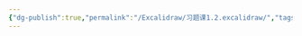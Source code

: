 ```yaml
---
{"dg-publish":true,"permalink":"/Excalidraw/习题课1.2.excalidraw/","tags":["excalidraw"]}
---
```

<style> .container {font-family: sans-serif; text-align: center;} .button-wrapper button {z-index: 1;height: 40px; width: 100px; margin: 10px;padding: 5px;} .excalidraw .App-menu_top .buttonList { display: flex;} .excalidraw-wrapper { height: 800px; margin: 50px; position: relative;} :root[dir="ltr"] .excalidraw .layer-ui__wrapper .zen-mode-transition.App-menu_bottom--transition-left {transform: none;} </style><script src="https://cdn.jsdelivr.net/npm/react@17/umd/react.production.min.js"></script><script src="https://cdn.jsdelivr.net/npm/react-dom@17/umd/react-dom.production.min.js"></script><script type="text/javascript" src="https://cdn.jsdelivr.net/npm/@excalidraw/excalidraw@0/dist/excalidraw.production.min.js"></script><div id="习题课12.excalidraw.md"></div><script>(function(){const InitialData={"type":"excalidraw","version":2,"source":"https://github.com/zsviczian/obsidian-excalidraw-plugin/releases/tag/2.6.7","elements":[{"id":"ZNHbPa1zD4qJHrlQdlm1f","type":"arrow","x":-236.83461709371284,"y":33.662498474121094,"width":461.37942883918754,"height":0,"angle":0,"strokeColor":"#1e1e1e","backgroundColor":"transparent","fillStyle":"solid","strokeWidth":1,"strokeStyle":"solid","roughness":0,"opacity":100,"groupIds":[],"frameId":null,"index":"a0","roundness":{"type":2},"seed":2106283945,"version":100,"versionNonce":841487529,"isDeleted":false,"boundElements":null,"updated":1740568443661,"link":null,"locked":false,"points":[[0,0],[461.37942883918754,0]],"lastCommittedPoint":null,"startBinding":null,"endBinding":null,"startArrowhead":null,"endArrowhead":"arrow","elbowed":false},{"id":"gBevXA5H1Rsdol3jhB3o0","type":"arrow","x":-4.684920954940255,"y":233.05047697204392,"width":2.3092638912203256e-14,"height":372.26436707487386,"angle":0,"strokeColor":"#1e1e1e","backgroundColor":"transparent","fillStyle":"solid","strokeWidth":1,"strokeStyle":"solid","roughness":0,"opacity":100,"groupIds":[],"frameId":null,"index":"a3","roundness":{"type":2},"seed":919621257,"version":77,"versionNonce":119143719,"isDeleted":false,"boundElements":null,"updated":1740568469937,"link":null,"locked":false,"points":[[0,0],[2.3092638912203256e-14,-372.26436707487386]],"lastCommittedPoint":null,"startBinding":null,"endBinding":null,"startArrowhead":null,"endArrowhead":"arrow","elbowed":false},{"id":"gg-YPsnn0AkoRn6SL4xVB","type":"line","x":-102.83157879448251,"y":133.12158642760255,"width":313.219807278798,"height":313.21980727879793,"angle":0,"strokeColor":"#1e1e1e","backgroundColor":"transparent","fillStyle":"solid","strokeWidth":1,"strokeStyle":"solid","roughness":0,"opacity":100,"groupIds":[],"frameId":null,"index":"a4","roundness":{"type":2},"seed":1246215785,"version":65,"versionNonce":744613287,"isDeleted":false,"boundElements":null,"updated":1740568497160,"link":null,"locked":false,"points":[[0,0],[313.219807278798,-313.21980727879793]],"lastCommittedPoint":null,"startBinding":null,"endBinding":null,"startArrowhead":null,"endArrowhead":null},{"id":"B7xsBLkH7gr9NlAv3GlkQ","type":"line","x":130.7727317991446,"y":-137.17791790766466,"width":0,"height":334.188487631405,"angle":0,"strokeColor":"#1e1e1e","backgroundColor":"transparent","fillStyle":"solid","strokeWidth":1,"strokeStyle":"solid","roughness":0,"opacity":100,"groupIds":[],"frameId":null,"index":"a5","roundness":{"type":2},"seed":624906217,"version":84,"versionNonce":775842025,"isDeleted":false,"boundElements":null,"updated":1740568489054,"link":null,"locked":false,"points":[[0,0],[0,334.188487631405]],"lastCommittedPoint":null,"startBinding":null,"endBinding":null,"startArrowhead":null,"endArrowhead":null},{"id":"hhifS29GlPtd-hfK9r-Eg","type":"line","x":-230.28190214008964,"y":-17.91850075239836,"width":466.5533346939176,"height":0,"angle":0,"strokeColor":"#1e1e1e","backgroundColor":"transparent","fillStyle":"solid","strokeWidth":1,"strokeStyle":"solid","roughness":0,"opacity":100,"groupIds":[],"frameId":null,"index":"a6","roundness":{"type":2},"seed":1883337545,"version":72,"versionNonce":1901165319,"isDeleted":false,"boundElements":null,"updated":1740568460793,"link":null,"locked":false,"points":[[0,0],[466.5533346939176,0]],"lastCommittedPoint":null,"startBinding":null,"endBinding":null,"startArrowhead":null,"endArrowhead":null},{"id":"JhorvVoW","type":"text","x":-80.87998120018261,"y":-52.64788500727633,"width":46.139984130859375,"height":25,"angle":0,"strokeColor":"#1e1e1e","backgroundColor":"transparent","fillStyle":"solid","strokeWidth":1,"strokeStyle":"solid","roughness":0,"opacity":100,"groupIds":[],"frameId":null,"index":"a7","roundness":null,"seed":1390630857,"version":21,"versionNonce":373312231,"isDeleted":false,"boundElements":null,"updated":1740568469590,"link":null,"locked":false,"text":"y = 1","rawText":"y = 1","fontSize":20,"fontFamily":5,"textAlign":"left","verticalAlign":"top","containerId":null,"originalText":"y = 1","autoResize":true,"lineHeight":1.25},{"id":"7GXRVGxP","type":"text","x":225.78704863343273,"y":-190.91017302838742,"width":49.59999084472656,"height":25,"angle":0,"strokeColor":"#1e1e1e","backgroundColor":"transparent","fillStyle":"solid","strokeWidth":1,"strokeStyle":"solid","roughness":0,"opacity":100,"groupIds":[],"frameId":null,"index":"a8","roundness":null,"seed":2141359017,"version":10,"versionNonce":2012832647,"isDeleted":false,"boundElements":null,"updated":1740568475709,"link":null,"locked":false,"text":"y = x","rawText":"y = x","fontSize":20,"fontFamily":5,"textAlign":"left","verticalAlign":"top","containerId":null,"originalText":"y = x","autoResize":true,"lineHeight":1.25},{"id":"bUn4YdZn","type":"text","x":107.182917971503,"y":212.73708311277352,"width":52.81999206542969,"height":25,"angle":0,"strokeColor":"#1e1e1e","backgroundColor":"transparent","fillStyle":"solid","strokeWidth":1,"strokeStyle":"solid","roughness":0,"opacity":100,"groupIds":[],"frameId":null,"index":"a9","roundness":null,"seed":1680099145,"version":76,"versionNonce":435878345,"isDeleted":false,"boundElements":null,"updated":1740568483755,"link":null,"locked":false,"text":"x = 2","rawText":"x = 2","fontSize":20,"fontFamily":5,"textAlign":"left","verticalAlign":"top","containerId":null,"originalText":"x = 2","autoResize":true,"lineHeight":1.25},{"id":"GVhDOD9GWWjOZsh1TDMQJ","type":"arrow","x":-88.39996337890625,"y":34.46251678466797,"width":185.20001220703125,"height":185.20001220703125,"angle":0,"strokeColor":"#1e1e1e","backgroundColor":"transparent","fillStyle":"solid","strokeWidth":1,"strokeStyle":"solid","roughness":0,"opacity":100,"groupIds":[],"frameId":null,"index":"a1","roundness":{"type":2},"seed":1629695113,"version":21,"versionNonce":416394153,"isDeleted":true,"boundElements":null,"updated":1740568430572,"link":null,"locked":false,"points":[[0,0],[-185.20001220703125,185.20001220703125]],"lastCommittedPoint":null,"startBinding":null,"endBinding":null,"startArrowhead":null,"endArrowhead":"arrow","elbowed":false},{"id":"Sqni-qEY_ae5SoADdjUSd","type":"arrow","x":-102,"y":-35.13751983642578,"width":45.5999755859375,"height":298.3999786376953,"angle":0,"strokeColor":"#1e1e1e","backgroundColor":"transparent","fillStyle":"solid","strokeWidth":1,"strokeStyle":"solid","roughness":0,"opacity":100,"groupIds":[],"frameId":null,"index":"a2","roundness":{"type":2},"seed":202182279,"version":119,"versionNonce":591869417,"isDeleted":true,"boundElements":null,"updated":1740568421173,"link":null,"locked":false,"points":[[0,0],[-15.20001220703125,64.79998779296875],[-45.5999755859375,-233.59999084472656]],"lastCommittedPoint":[-15.20001220703125,64.79998779296875],"startBinding":null,"endBinding":null,"startArrowhead":null,"endArrowhead":"arrow","elbowed":false}],"appState":{"theme":"dark","viewBackgroundColor":"#ffffff","currentItemStrokeColor":"#1e1e1e","currentItemBackgroundColor":"transparent","currentItemFillStyle":"solid","currentItemStrokeWidth":1,"currentItemStrokeStyle":"solid","currentItemRoughness":0,"currentItemOpacity":100,"currentItemFontFamily":5,"currentItemFontSize":20,"currentItemTextAlign":"left","currentItemStartArrowhead":null,"currentItemEndArrowhead":"arrow","currentItemArrowType":"round","scrollX":488.95031493571435,"scrollY":317.47995905429593,"zoom":{"value":1.220868},"currentItemRoundness":"round","gridSize":20,"gridStep":5,"gridModeEnabled":false,"gridColor":{"Bold":"rgba(217, 217, 217, 0.5)","Regular":"rgba(230, 230, 230, 0.5)"},"currentStrokeOptions":null,"frameRendering":{"enabled":true,"clip":true,"name":true,"outline":true},"objectsSnapModeEnabled":false,"activeTool":{"type":"selection","customType":null,"locked":false,"lastActiveTool":null}},"files":{}};InitialData.scrollToContent=true;App=()=>{const e=React.useRef(null),t=React.useRef(null),[n,i]=React.useState({width:void 0,height:void 0});return React.useEffect(()=>{i({width:t.current.getBoundingClientRect().width,height:t.current.getBoundingClientRect().height});const e=()=>{i({width:t.current.getBoundingClientRect().width,height:t.current.getBoundingClientRect().height})};return window.addEventListener("resize",e),()=>window.removeEventListener("resize",e)},[t]),React.createElement(React.Fragment,null,React.createElement("div",{className:"excalidraw-wrapper",ref:t},React.createElement(ExcalidrawLib.Excalidraw,{ref:e,width:n.width,height:n.height,initialData:InitialData,viewModeEnabled:!0,zenModeEnabled:!0,gridModeEnabled:!1})))},excalidrawWrapper=document.getElementById("习题课12.excalidraw.md");ReactDOM.render(React.createElement(App),excalidrawWrapper);})();</script>